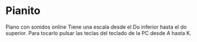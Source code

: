 # Pianito
Piano con sonidos online
Tiene una escala desde el Do inferior hasta el do superior.
Para tocarlo pulsar las teclas del teclado de la PC desde A hasta K.
